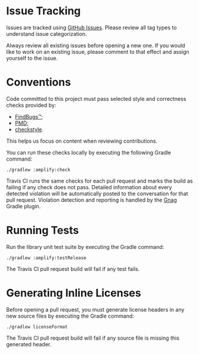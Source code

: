 # Issue Tracking

Issues are tracked using [GitHub Issues](https://github.com/stkent/amplify/issues). Please review all tag types to understand issue categorization.

Always review all existing issues before opening a new one. If you would like to work on an existing issue, please comment to that effect and assign yourself to the issue.

# Conventions

Code committed to this project must pass selected style and correctness checks provided by:

- [FindBugs™](http://findbugs.sourceforge.net/);
- [PMD](https://pmd.github.io/);
- [checkstyle](http://checkstyle.sourceforge.net/).

This helps us focus on content when reviewing contributions.

You can run these checks locally by executing the following Gradle command:

```shell
./gradlew :amplify:check
```

Travis CI runs the same checks for each pull request and marks the build as failing if any check does not pass. Detailed information about every detected violation will be automatically posted to the conversation for that pull request. Violation detection and reporting is handled by the [Gnag](https://github.com/btkelly/gnag) Gradle plugin.

# Running Tests

Run the library unit test suite by executing the Gradle command:

```shell
./gradlew :amplify:testRelease
```

The Travis CI pull request build will fail if any test fails.

# Generating Inline Licenses

Before opening a pull request, you must generate license headers in any new source files by executing the Gradle command:

```shell
./gradlew licenseFormat
```

The Travis CI pull request build will fail if any source file is missing this generated header.